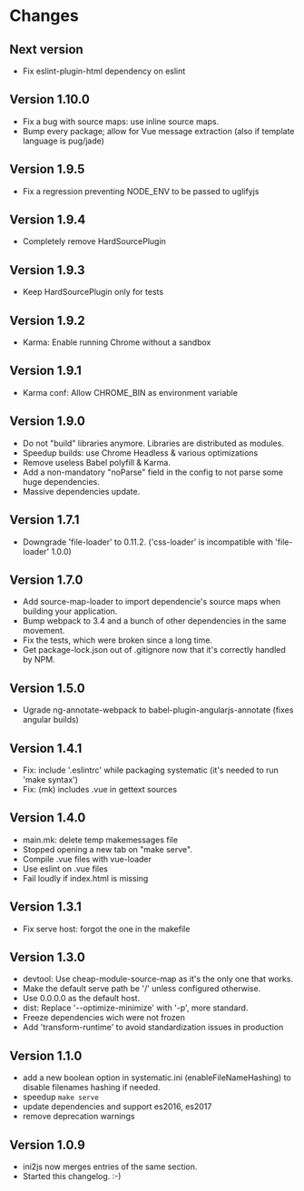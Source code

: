 Changes
=======

Next version
--------------
- Fix eslint-plugin-html dependency on eslint

Version 1.10.0
--------------
- Fix a bug with source maps: use inline source maps.
- Bump every package; allow for Vue message extraction (also if template language is pug/jade)

Version 1.9.5
-------------
- Fix a regression preventing NODE_ENV to be passed to uglifyjs

Version 1.9.4
-------------
- Completely remove HardSourcePlugin

Version 1.9.3
-------------
- Keep HardSourcePlugin only for tests

Version 1.9.2
-------------
- Karma: Enable running Chrome without a sandbox

Version 1.9.1
-------------
- Karma conf: Allow CHROME_BIN as environment variable

Version 1.9.0
-------------
- Do not "build" libraries anymore. Libraries are distributed as modules.
- Speedup builds: use Chrome Headless & various optimizations
- Remove useless Babel polyfill & Karma.
- Add a non-mandatory "noParse" field in the config to not parse some huge dependencies.
- Massive dependencies update.

Version 1.7.1
-------------
- Downgrade 'file-loader' to 0.11.2. ('css-loader' is incompatible with 'file-loader' 1.0.0)

Version 1.7.0
-------------
- Add source-map-loader to import dependencie's source maps when building your application.
- Bump webpack to 3.4 and a bunch of other dependencies in the same movement.
- Fix the tests, which were broken since a long time.
- Get package-lock.json out of .gitignore now that it's correctly handled by NPM.

Version 1.5.0
-------------
- Ugrade ng-annotate-webpack to babel-plugin-angularjs-annotate (fixes angular builds)

Version 1.4.1
-------------
- Fix: include '.eslintrc' while packaging systematic (it's needed to run 'make syntax')
- Fix: (mk) includes .vue in gettext sources

Version 1.4.0
-------------
- main.mk: delete temp makemessages file
- Stopped opening a new tab on "make serve".
- Compile .vue files with vue-loader
- Use eslint on .vue files
- Fail loudly if index.html is missing

Version 1.3.1
-------------
- Fix serve host: forgot the one in the makefile

Version 1.3.0
-------------

- devtool: Use cheap-module-source-map as it's the only one that works.
- Make the default serve path be '/' unless configured otherwise.
- Use 0.0.0.0 as the default host.
- dist: Replace '--optimize-minimize' with '-p', more standard.
- Freeze dependencies wich were not frozen
- Add 'transform-runtime' to avoid standardization issues in production

Version 1.1.0
-------------

- add a new boolean option in systematic.ini (enableFileNameHashing) to disable filenames hashing if needed.
- speedup `make serve`
- update dependencies and support es2016, es2017
- remove deprecation warnings

Version 1.0.9
-------------

- ini2js now merges entries of the same section.
- Started this changelog. :-)
